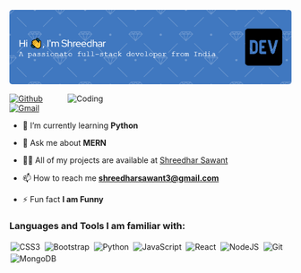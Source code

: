 <!--![Header](https://github.com/shree-webworld/shree-webworld/blob/main/github-header-image%20(6).png)
<img src="https://img.shields.io/github/followers/shree-webworld?logo=github&style=for-the-badge&logoColor=white">](https://github.com/shree-webworld)
-->
![MasterHead](./github-header-image%20(6).png)

<img align="right" alt="Coding" width="400" src="https://cdn.dribbble.com/users/1162077/screenshots/3848914/programmer.gif">





[![Github](https://img.shields.io/badge/-Github-000?style=flat&logo=Github&logoColor=white)](https://github.com/shree-webworld)
[![Gmail](https://img.shields.io/badge/-Gmail-c14438?style=flat&logo=Gmail&logoColor=white)](mailto:shreedharsawant3@gmail.com)

- 🌱 I’m currently learning **Python**

- 💬 Ask me about **MERN**
- 👨‍💻 All of my projects are available at [Shreedhar Sawant](https://github.com/shree-webworld)

- 📫 How to reach me **shreedharsawant3@gmail.com** 

- ⚡ Fun fact **I am Funny**








<h3 align="left">Languages and Tools I am familiar with:</h3>

<p align="left">

<img alt="CSS3" src="https://img.shields.io/badge/css3%20-%231572B6.svg?&style=for-the-badge&logo=css3&logoColor=white" style="margin:2px;"/>
<img alt="Bootstrap" src="https://img.shields.io/badge/bootstrap%20-%23563D7C.svg?&style=for-the-badge&logo=bootstrap&logoColor=white" style="margin:2px;"/>
<img alt="Python" src="https://img.shields.io/badge/python%20-%2314354C.svg?&style=for-the-badge&logo=python&logoColor=white" style="margin:2px;"/>
<img alt="JavaScript" src="https://img.shields.io/badge/javascript%20-%23323330.svg?&style=for-the-badge&logo=javascript&logoColor=%23F7DF1E" style="margin:2px;"/>
<img alt="React" src="https://img.shields.io/badge/react%20-%2320232a.svg?&style=for-the-badge&logo=react&logoColor=%2361DAFB" style="margin:2px;"/>
<img alt="NodeJS" src="https://img.shields.io/badge/node.js%20-%2343853D.svg?&style=for-the-badge&logo=node.js&logoColor=white" style="margin:2px;"/>
<img alt="Git" src="https://img.shields.io/badge/git%20-%23F05033.svg?&style=for-the-badge&logo=git&logoColor=white" style="margin:2px;"/>
<img alt="MongoDB" src ="https://img.shields.io/badge/MongoDB-%234ea94b.svg?&style=for-the-badge&logo=mongodb&logoColor=white" style="margin:2px;"/>
<br/>
</p>
